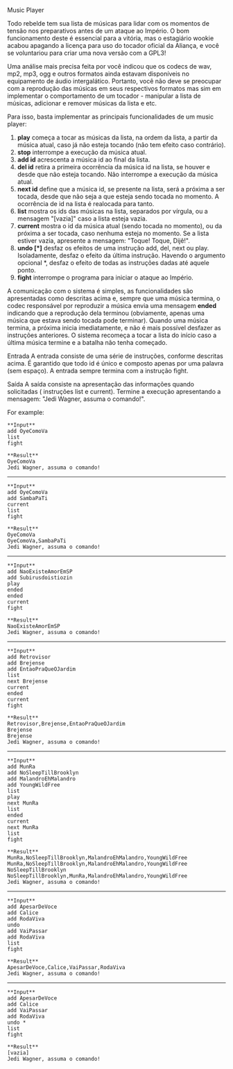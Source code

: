 Music Player

Todo rebelde tem sua lista de músicas para lidar com os momentos de tensão nos preparativos antes de um ataque ao Império. O bom funcionamento deste é essencial para a vitória, mas o estagiário wookie acabou apagando a licença para uso do tocador oficial da Aliança, e você se voluntariou para criar uma nova versão com a GPL3!

Uma análise mais precisa feita por você indicou que os codecs de wav, mp2, mp3, ogg e outros formatos ainda estavam disponíveis no equipamento de áudio intergalático. Portanto, você não deve se preocupar com a reprodução das músicas em seus respectivos formatos mas sim em implementar o comportamento de um tocador - manipular a lista de músicas, adicionar e remover músicas da lista e etc.

Para isso, basta implementar as principais funcionalidades de um music player:

 1. **play** começa a tocar as músicas da lista, na ordem da lista, a partir da música atual, caso já não esteja tocando (não tem efeito caso contrário).
 2. **stop** interrompe a execução da música atual.
 3. **add id** acrescenta a música id ao final da lista.
 4. **del id** retira a primeira ocorrência da música id na lista, se houver e desde que não esteja tocando. Não interrompe a execução da música atual.
 5. **next id** define que a música id, se presente na lista, será a próxima a ser tocada, desde que não seja a que esteja sendo tocada no momento. A ocorrência de id na lista é realocada para tanto.
 6. **list** mostra os ids das músicas na lista, separados por vírgula, ou a mensagem "[vazia]" caso a lista esteja vazia.
 7. **current** mostra o id da música atual (sendo tocada no momento), ou da próxima a ser tocada, caso nenhuma esteja no momento. Se a lista estiver vazia, apresente a mensagem: "Toque! Toque, Dijê!".
 8. **undo [*]** desfaz os efeitos de uma instrução add, del, next ou play. Isoladamente, desfaz o efeito da última instrução. Havendo o argumento opcional *, desfaz o efeito de todas as instruções dadas até aquele ponto.
 9. **fight** interrompe o programa para iniciar o ataque ao Império.

A comunicação com o sistema é simples, as funcionalidades são apresentadas como descritas acima e, sempre que uma música termina, o codec responsável por reproduzir a música envia uma mensagem **ended** indicando que a reprodução dela terminou (obviamente, apenas uma música que estava sendo tocada pode terminar). Quando uma música termina, a próxima inicia imediatamente, e não é mais possível desfazer as instruções anteriores. O sistema recomeça a tocar a lista do início caso a última música termine e a batalha não tenha começado. 

Entrada
A entrada consiste de uma série de instruções, conforme descritas acima. É garantido que todo id é único e composto apenas por uma palavra (sem espaço). A entrada sempre termina com a instrução fight.

Saída
A saída consiste na apresentação das informações quando solicitadas ( instruções list e current). Termine a execução apresentando a mensagem: "Jedi Wagner, assuma o comando!".

For example:

	**Input** 	
	add OyeComoVa
	list
	fight

	**Result**
	OyeComoVa
	Jedi Wagner, assuma o comando!

------------------------------
	**Input**
	add OyeComoVa
	add SambaPaTi
	current
	list
	fight

	**Result**
	OyeComoVa
	OyeComoVa,SambaPaTi
	Jedi Wagner, assuma o comando!

------------------------------
	**Input**
	add NaoExisteAmorEmSP
	add Subirusdoistiozin
	play
	ended
	ended
	current
	fight

	**Result**
	NaoExisteAmorEmSP
	Jedi Wagner, assuma o comando!

------------------------------
	**Input**
	add Retrovisor
	add Brejense
	add EntaoPraQueOJardim
	list
	next Brejense
	current
	ended
	current
	fight

	**Result**
	Retrovisor,Brejense,EntaoPraQueOJardim
	Brejense
	Brejense
	Jedi Wagner, assuma o comando!

------------------------------
	**Input**
	add MunRa
	add NoSleepTillBrooklyn
	add MalandroEhMalandro
	add YoungWildFree
	list
	play
	next MunRa
	list
	ended
	current
	next MunRa
	list
	fight

	**Result**
	MunRa,NoSleepTillBrooklyn,MalandroEhMalandro,YoungWildFree
	MunRa,NoSleepTillBrooklyn,MalandroEhMalandro,YoungWildFree
	NoSleepTillBrooklyn
	NoSleepTillBrooklyn,MunRa,MalandroEhMalandro,YoungWildFree
	Jedi Wagner, assuma o comando!

------------------------------
	**Input**
	add ApesarDeVoce
	add Calice
	add RodaViva
	undo
	add VaiPassar
	add RodaViva
	list
	fight

	**Result**
	ApesarDeVoce,Calice,VaiPassar,RodaViva
	Jedi Wagner, assuma o comando!

------------------------------
	**Input**
	add ApesarDeVoce
	add Calice
	add VaiPassar
	add RodaViva
	undo *
	list
	fight

	**Result**
	[vazia]
	Jedi Wagner, assuma o comando!
